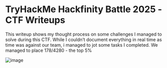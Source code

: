 # TryHackMe Hackfinity Battle 2025 -CTF Writeups
This writeup shows my thought process on some challenges I managed to solve during this CTF. While I couldn’t document everything in real time as time was against our team, i managed to jot some tasks I completed. We managed to place 178/4280 - the top 5%

![image](https://github.com/user-attachments/assets/fb6fa0db-02f4-423a-b71b-351eda2cc95f)
